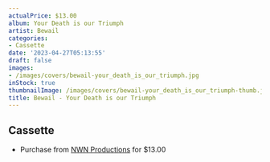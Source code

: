 ```yaml
---
actualPrice: $13.00
album: Your Death is our Triumph
artist: Bewail
categories:
- Cassette
date: '2023-04-27T05:13:55'
draft: false
images:
- /images/covers/bewail-your_death_is_our_triumph.jpg
inStock: true
thumbnailImage: /images/covers/bewail-your_death_is_our_triumph-thumb.jpg
title: Bewail - Your Death is our Triumph
---
```


## Cassette
* Purchase from [NWN Productions](http://shop.nwnprod.com/index.php?route=product/product&path=73&product_id=30691&sort=pd.name&order=ASC) for $13.00
